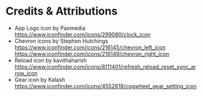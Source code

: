 # Credits & Attributions

- App Logo icon by Paomedia <https://www.iconfinder.com/icons/299080/clock_icon>
- Chevron icons by Stephen Hutchings <https://www.iconfinder.com/icons/216145/chevron_left_icon> <https://www.iconfinder.com/icons/216149/chevron_right_icon>
- Reload icon by kavithaharish <https://www.iconfinder.com/icons/8111401/refresh_reload_reset_sync_arrow_icon>
- Gear icon by Kalash <https://www.iconfinder.com/icons/4552618/cogwheel_gear_setting_icon>

